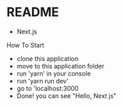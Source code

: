 # README

- Next.js

How To Start

- clone this application
- move to this application folder
- run 'yarn' in your console
- run 'yarn run dev'
- go to 'localhost:3000
- Done! you can see "Hello, Next js"
